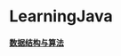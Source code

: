 # LearningJava


#### [数据结构与算法](https://github.com/Yangxiaohan0120/LearningJava/tree/main/src/main/java/DataStructureAndAlgorithm)
